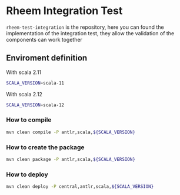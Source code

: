 # Rheem Integration Test

`rheem-test-integration` is the repository, here you can found the implementation of the integration test, they allow the 
validation of the components can work together

## Enviroment definition

With scala 2.11
```bash
SCALA_VERSION=scala-11
```
With scala 2.12
```bash
SCALA_VERSION=scala-12
```

### How to compile
```bash
mvn clean compile -P antlr,scala,${SCALA_VERSION}
```

### How to create the package

```bash
mvn clean package -P antlr,scala,${SCALA_VERSION}
```

### How to deploy

```bash
mvn clean deploy -P central,antlr,scala,${SCALA_VERSION}
```
